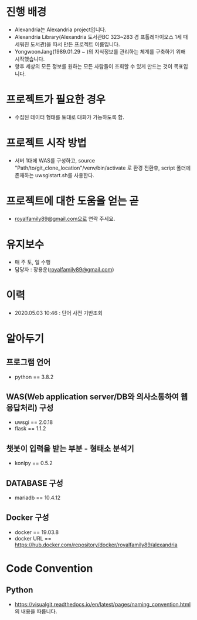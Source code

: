 # 진행 배경
- Alexandria는 Alexandria project입니다. 
- Alexandria Library(Alexandria 도서관BC 323~283 경 프톨레마이오스 1세 때 세워진 도서관)을 따서 만든 프로젝트 이름입니다.
- YongwoonJang(1989.01.29 ~ )의 지식정보를 관리하는 체계를 구축하기 위해 시작했습니다. 
- 향후 세상의 모든 정보를 원하는 모든 사람들이 조회할 수 있게 만드는 것이 목표입니다. 

# 프로젝트가 필요한 경우
- 수집된 데이터 형태를 토대로 대화가 가능하도록 함. 

# 프로젝트 시작 방법 
- 서버 1대에 WAS를 구성하고, source "Path/to/git_clone_location"/venv/bin/activate 로 환경 전환후, script 폴더에 존재하는 uwsgistart.sh를 사용한다. 

# 프로젝트에 대한 도움을 얻는 곧
- royalfamily89@gmail.com으로 연락 주세요. 

# 유지보수 
- 매 주 토, 일 수행 
- 담당자 : 장용운(royalfamily89@gmail.com)

# 이력
- 2020.05.03 10:46 : 단어 사전 기반조회

# 알아두기
## 프로그램 언어
- python == 3.8.2

## WAS(Web application server/DB와 의사소통하여 웹 응답처리) 구성
- uwsgi == 2.0.18
- flask == 1.1.2 

## 챗봇이 입력을 받는 부분 - 형태소 분석기 
- konlpy == 0.5.2

## DATABASE 구성 
- mariadb == 10.4.12 

## Docker 구성
- docker == 19.03.8
- docker URL == https://hub.docker.com/repository/docker/royalfamily89/alexandria

# Code Convention
## Python
- https://visualgit.readthedocs.io/en/latest/pages/naming_convention.html 의 내용을 따릅니다.  

